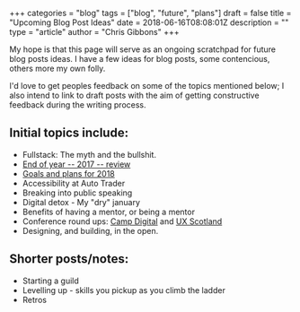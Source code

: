 +++
categories = "blog"
tags = ["blog", "future", "plans"]
draft = false
title = "Upcoming Blog Post Ideas"
date = 2018-06-16T08:08:01Z
description = ""
type = "article"
author = "Chris Gibbons"
+++

My hope is that this page will serve as an ongoing scratchpad for future blog posts ideas. I have a few ideas for blog posts, some contencious, others more my own folly.

I'd love to get peoples feedback on some of the topics mentioned below; I also intend to link to draft posts with the aim of getting constructive feedback during the writing process.

## Initial topics include:

* Fullstack: The myth and the bullshit.
* [End of year -- 2017 -- review](/writing/2017-review)
* [Goals and plans for 2018](/writing/2018-preview)
* Accessibility at Auto Trader
* Breaking into public speaking
* Digital detox - My "dry" january
* Benefits of having a mentor, or being a mentor
* Conference round ups: <a href="https://www.wearesigma.com/campdigital/2018/" rel="noopener">Camp Digital</a> and <a href="https://uxscotland.net/2018/" rel="noopener">UX Scotland</a>
* Designing, and building, in the open.

## Shorter posts/notes:

* Starting a guild
* Levelling up - skills you pickup as you climb the ladder
* Retros
